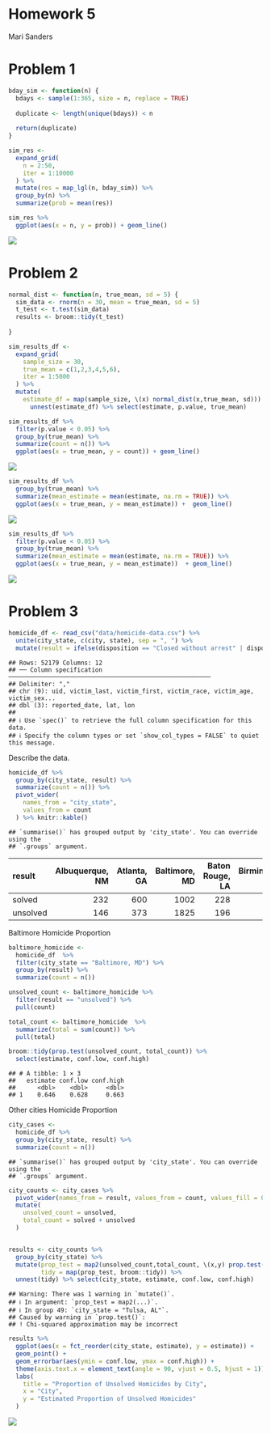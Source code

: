 Homework 5
================
Mari Sanders

# Problem 1

``` r
bday_sim <- function(n) {
  bdays <- sample(1:365, size = n, replace = TRUE) 
  
  duplicate <- length(unique(bdays)) < n
  
  return(duplicate)
}

sim_res <- 
  expand_grid(
    n = 2:50, 
    iter = 1:10000
  ) %>% 
  mutate(res = map_lgl(n, bday_sim)) %>% 
  group_by(n) %>% 
  summarize(prob = mean(res))

sim_res %>% 
  ggplot(aes(x = n, y = prob)) + geom_line()
```

![](Homework_5_files/figure-gfm/unnamed-chunk-1-1.png)<!-- -->

# Problem 2

``` r
normal_dist <- function(n, true_mean, sd = 5) {
  sim_data <- rnorm(n = 30, mean = true_mean, sd = 5)
  t_test <- t.test(sim_data)
  results <- broom::tidy(t_test)
  
}

sim_results_df <- 
  expand_grid(
    sample_size = 30,
    true_mean = c(1,2,3,4,5,6),
    iter = 1:5000
  ) %>% 
  mutate(
    estimate_df = map(sample_size, \(x) normal_dist(x,true_mean, sd))) %>% 
      unnest(estimate_df) %>% select(estimate, p.value, true_mean) 

sim_results_df %>% 
  filter(p.value < 0.05) %>% 
  group_by(true_mean) %>% 
  summarize(count = n()) %>% 
  ggplot(aes(x = true_mean, y = count)) + geom_line()
```

![](Homework_5_files/figure-gfm/unnamed-chunk-2-1.png)<!-- -->

``` r
sim_results_df %>% 
  group_by(true_mean) %>% 
  summarize(mean_estimate = mean(estimate, na.rm = TRUE)) %>% 
  ggplot(aes(x = true_mean, y = mean_estimate)) +  geom_line()
```

![](Homework_5_files/figure-gfm/unnamed-chunk-2-2.png)<!-- -->

``` r
sim_results_df %>% 
  filter(p.value < 0.05) %>% 
  group_by(true_mean) %>% 
  summarize(mean_estimate = mean(estimate, na.rm = TRUE)) %>% 
  ggplot(aes(x = true_mean, y = mean_estimate))  + geom_line()
```

![](Homework_5_files/figure-gfm/unnamed-chunk-2-3.png)<!-- -->

# Problem 3

``` r
homicide_df <- read_csv("data/homicide-data.csv") %>% 
  unite(city_state, c(city, state), sep = ", ") %>% 
  mutate(result = ifelse(disposition == "Closed without arrest" | disposition == "Open/No arrest", "unsolved", "solved"))
```

    ## Rows: 52179 Columns: 12
    ## ── Column specification ────────────────────────────────────────────────────────
    ## Delimiter: ","
    ## chr (9): uid, victim_last, victim_first, victim_race, victim_age, victim_sex...
    ## dbl (3): reported_date, lat, lon
    ## 
    ## ℹ Use `spec()` to retrieve the full column specification for this data.
    ## ℹ Specify the column types or set `show_col_types = FALSE` to quiet this message.

Describe the data.

``` r
homicide_df %>% 
  group_by(city_state, result) %>% 
  summarize(count = n()) %>% 
  pivot_wider(
    names_from = "city_state",
    values_from = count
  ) %>% knitr::kable()
```

    ## `summarise()` has grouped output by 'city_state'. You can override using the
    ## `.groups` argument.

| result   | Albuquerque, NM | Atlanta, GA | Baltimore, MD | Baton Rouge, LA | Birmingham, AL | Boston, MA | Buffalo, NY | Charlotte, NC | Chicago, IL | Cincinnati, OH | Columbus, OH | Dallas, TX | Denver, CO | Detroit, MI | Durham, NC | Fort Worth, TX | Fresno, CA | Houston, TX | Indianapolis, IN | Jacksonville, FL | Kansas City, MO | Las Vegas, NV | Long Beach, CA | Los Angeles, CA | Louisville, KY | Memphis, TN | Miami, FL | Milwaukee, wI | Minneapolis, MN | Nashville, TN | New Orleans, LA | New York, NY | Oakland, CA | Oklahoma City, OK | Omaha, NE | Philadelphia, PA | Phoenix, AZ | Pittsburgh, PA | Richmond, VA | Sacramento, CA | San Antonio, TX | San Bernardino, CA | San Diego, CA | San Francisco, CA | Savannah, GA | St. Louis, MO | Stockton, CA | Tampa, FL | Tulsa, AL | Tulsa, OK | Washington, DC |
|:---------|----------------:|------------:|--------------:|----------------:|---------------:|-----------:|------------:|--------------:|------------:|---------------:|-------------:|-----------:|-----------:|------------:|-----------:|---------------:|-----------:|------------:|-----------------:|-----------------:|----------------:|--------------:|---------------:|----------------:|---------------:|------------:|----------:|--------------:|----------------:|--------------:|----------------:|-------------:|------------:|------------------:|----------:|-----------------:|------------:|---------------:|-------------:|---------------:|----------------:|-------------------:|--------------:|------------------:|-------------:|--------------:|-------------:|----------:|----------:|----------:|---------------:|
| solved   |             232 |         600 |          1002 |             228 |            453 |        304 |         202 |           481 |        1462 |            385 |          509 |        813 |        143 |        1037 |        175 |            294 |        318 |        1449 |              728 |              571 |             704 |           809 |            222 |            1151 |            315 |        1031 |       294 |           712 |             179 |           489 |             504 |          384 |         439 |               346 |       240 |             1677 |         410 |            294 |          316 |            237 |             476 |                105 |           286 |               327 |          131 |           772 |          178 |       113 |         1 |       390 |            756 |
| unsolved |             146 |         373 |          1825 |             196 |            347 |        310 |         319 |           206 |        4073 |            309 |          575 |        754 |        169 |        1482 |        101 |            255 |        169 |        1493 |              594 |              597 |             486 |           572 |            156 |            1106 |            261 |         483 |       450 |           403 |             187 |           278 |             930 |          243 |         508 |               326 |       169 |             1360 |         504 |            337 |          113 |            139 |             357 |                170 |           175 |               336 |          115 |           905 |          266 |        95 |        NA |       193 |            589 |

Baltimore Homicide Proportion

``` r
baltimore_homicide <- 
  homicide_df  %>% 
  filter(city_state == "Baltimore, MD") %>% 
  group_by(result) %>% 
  summarize(count = n()) 

unsolved_count <- baltimore_homicide %>% 
  filter(result == "unsolved") %>% 
  pull(count)

total_count <- baltimore_homicide  %>% 
  summarize(total = sum(count)) %>% 
  pull(total)

broom::tidy(prop.test(unsolved_count, total_count)) %>% 
  select(estimate, conf.low, conf.high)
```

    ## # A tibble: 1 × 3
    ##   estimate conf.low conf.high
    ##      <dbl>    <dbl>     <dbl>
    ## 1    0.646    0.628     0.663

Other cities Homicide Proportion

``` r
city_cases <- 
  homicide_df %>% 
  group_by(city_state, result) %>% 
  summarize(count = n())
```

    ## `summarise()` has grouped output by 'city_state'. You can override using the
    ## `.groups` argument.

``` r
city_counts <- city_cases %>%
  pivot_wider(names_from = result, values_from = count, values_fill = 0) %>%
  mutate(
    unsolved_count = unsolved,
    total_count = solved + unsolved
  )


results <- city_counts %>% 
  group_by(city_state) %>% 
  mutate(prop_test = map2(unsolved_count,total_count, \(x,y) prop.test(x = x, n = y )),
         tidy = map(prop_test, broom::tidy)) %>% 
  unnest(tidy) %>% select(city_state, estimate, conf.low, conf.high)
```

    ## Warning: There was 1 warning in `mutate()`.
    ## ℹ In argument: `prop_test = map2(...)`.
    ## ℹ In group 49: `city_state = "Tulsa, AL"`.
    ## Caused by warning in `prop.test()`:
    ## ! Chi-squared approximation may be incorrect

``` r
results %>% 
  ggplot(aes(x = fct_reorder(city_state, estimate), y = estimate)) + 
  geom_point() +
  geom_errorbar(aes(ymin = conf.low, ymax = conf.high)) +
  theme(axis.text.x = element_text(angle = 90, vjust = 0.5, hjust = 1)) + 
  labs(
    title = "Proportion of Unsolved Homicides by City",
    x = "City",
    y = "Estimated Proportion of Unsolved Homicides"
  )
```

![](Homework_5_files/figure-gfm/unnamed-chunk-6-1.png)<!-- -->
